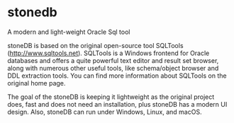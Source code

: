 # stonedb
A modern and light-weight Oracle Sql tool 

stoneDB is based on the original open-source tool SQLTools (http://www.sqltools.net). SQLTools is a Windows frontend for Oracle databases and offers a quite powerful text editor and result set browser, along with numerous other useful tools, like schema/object browser and DDL extraction tools. You can find more information about SQLTools on the original home page.

The goal of the stoneDB is keeping it lightweight as the original project does, fast and does not need an installation, plus stoneDB has a modern UI design. Also, stoneDB can run under Windows, Linux, and macOS.
